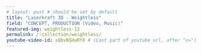 ```yaml
---
# layout: post # should be set by default
title: "Laserkraft 3D - Weightless"
field: "CONCEPT, PRODUCTION (Video, Music)"
featured-img: weightless-12
permalink: /:collection/weightless/
youtube-video-id: sQbvNSHaRY8 # (Last part of youtube url, after "v=")
---
```

